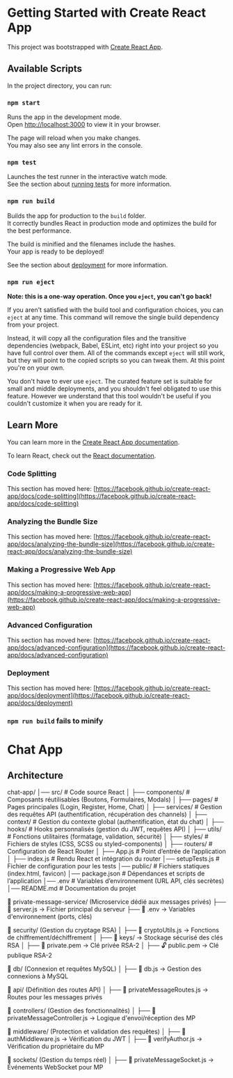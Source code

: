 # Getting Started with Create React App

This project was bootstrapped with [Create React App](https://github.com/facebook/create-react-app).

## Available Scripts

In the project directory, you can run:

### `npm start`

Runs the app in the development mode.\
Open [http://localhost:3000](http://localhost:3000) to view it in your browser.

The page will reload when you make changes.\
You may also see any lint errors in the console.

### `npm test`

Launches the test runner in the interactive watch mode.\
See the section about [running tests](https://facebook.github.io/create-react-app/docs/running-tests) for more information.

### `npm run build`

Builds the app for production to the `build` folder.\
It correctly bundles React in production mode and optimizes the build for the best performance.

The build is minified and the filenames include the hashes.\
Your app is ready to be deployed!

See the section about [deployment](https://facebook.github.io/create-react-app/docs/deployment) for more information.

### `npm run eject`

**Note: this is a one-way operation. Once you `eject`, you can't go back!**

If you aren't satisfied with the build tool and configuration choices, you can `eject` at any time. This command will remove the single build dependency from your project.

Instead, it will copy all the configuration files and the transitive dependencies (webpack, Babel, ESLint, etc) right into your project so you have full control over them. All of the commands except `eject` will still work, but they will point to the copied scripts so you can tweak them. At this point you're on your own.

You don't have to ever use `eject`. The curated feature set is suitable for small and middle deployments, and you shouldn't feel obligated to use this feature. However we understand that this tool wouldn't be useful if you couldn't customize it when you are ready for it.

## Learn More

You can learn more in the [Create React App documentation](https://facebook.github.io/create-react-app/docs/getting-started).

To learn React, check out the [React documentation](https://reactjs.org/).

### Code Splitting

This section has moved here: [https://facebook.github.io/create-react-app/docs/code-splitting](https://facebook.github.io/create-react-app/docs/code-splitting)

### Analyzing the Bundle Size

This section has moved here: [https://facebook.github.io/create-react-app/docs/analyzing-the-bundle-size](https://facebook.github.io/create-react-app/docs/analyzing-the-bundle-size)

### Making a Progressive Web App

This section has moved here: [https://facebook.github.io/create-react-app/docs/making-a-progressive-web-app](https://facebook.github.io/create-react-app/docs/making-a-progressive-web-app)

### Advanced Configuration

This section has moved here: [https://facebook.github.io/create-react-app/docs/advanced-configuration](https://facebook.github.io/create-react-app/docs/advanced-configuration)

### Deployment

This section has moved here: [https://facebook.github.io/create-react-app/docs/deployment](https://facebook.github.io/create-react-app/docs/deployment)

### `npm run build` fails to minify

# Chat App

## Architecture

chat-app/
│── src/               # Code source React
│   ├── components/    # Composants réutilisables (Boutons, Formulaires, Modals)
│   ├── pages/         # Pages principales (Login, Register, Home, Chat)
│   ├── services/      # Gestion des requêtes API (authentification, récupération des channels)
│   ├── context/       # Gestion du contexte global (authentification, état du chat)
│   ├── hooks/         # Hooks personnalisés (gestion du JWT, requêtes API)
│   ├── utils/         # Fonctions utilitaires (formatage, validation, sécurité)
│   ├── styles/        # Fichiers de styles (CSS, SCSS ou styled-components)
│   ├── routers/       # Configuration de React Router
│   ├── App.js         # Point d’entrée de l’application
│   ├── index.js       # Rendu React et intégration du router
    │── setupTests.js  # Fichier de configuration pour les tests
│── public/            # Fichiers statiques (index.html, favicon)
│── package.json       # Dépendances et scripts de l’application
│── .env               # Variables d’environnement (URL API, clés secrètes)
│── README.md          # Documentation du projet

📂 private-message-service/ (Microservice dédié aux messages privés)
 ├── 📜 server.js → Fichier principal du serveur
 ├── 📜 .env → Variables d'environnement (ports, clés)

📂 security/ (Gestion du cryptage RSA)
 │ ├── 📜 cryptoUtils.js → Fonctions de chiffrement/déchiffrement
 │ ├── 📂 keys/ → Stockage sécurisé des clés RSA
 │ ├── 🔑 private.pem → Clé privée RSA-2
 │ ├── 🔓 public.pem → Clé publique RSA-2

📂 db/ (Connexion et requêtes MySQL)
 │ ├── 📜 db.js → Gestion des connexions à MySQL

📂 api/ (Définition des routes API)
 │ ├── 📜 privateMessageRoutes.js → Routes pour les messages privés

📂 controllers/ (Gestion des fonctionnalités)
 │ ├── 📜 privateMessageController.js → Logique d'envoi/réception des MP

📂 middleware/ (Protection et validation des requêtes)
 │ ├── 📜 authMiddleware.js → Vérification du JWT
 │ ├── 📜 verifyAuthor.js → Vérification du propriétaire du MP

📂 sockets/ (Gestion du temps réel)
 │ ├── 📜 privateMessageSocket.js → Événements WebSocket pour MP

